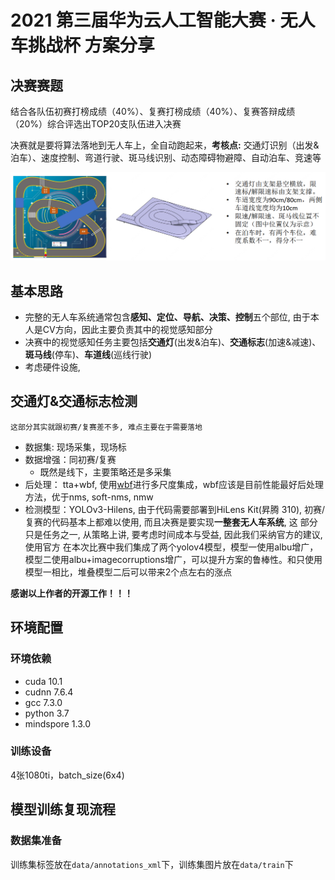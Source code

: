 # 2021 第三届华为云人工智能大赛 · 无人车挑战杯 方案分享
## 决赛赛题
结合各队伍初赛打榜成绩（40%）、复赛打榜成绩（40%）、复赛答辩成绩（20%）综合评选出TOP20支队伍进入决赛

决赛就是要将算法落地到无人车上，全自动跑起来，**考核点:** 交通灯识别（出发&泊车）、速度控制、弯道行驶、斑马线识别、动态障碍物避障、自动泊车、竞速等

![rule](./figs/rule.png)

## 基本思路
+ 完整的无人车系统通常包含**感知、定位、导航、决策、控制**五个部位, 由于本人是CV方向，因此主要负责其中的视觉感知部分
+ 决赛中的视觉感知任务主要包括**交通灯**(出发&泊车)、**交通标志**(加速&减速)、**斑马线**(停车)、**车道线**(巡线行驶)
+ 考虑硬件设施,
## 交通灯&交通标志检测
`这部分其实就跟初赛/复赛差不多, 难点主要在于需要落地`
+ 数据集: 现场采集，现场标
+ 数据增强：同初赛/复赛
    + 既然是线下，主要策略还是多采集
+ 后处理： tta+wbf, 使用[wbf](https://github.com/ZFTurbo/Weighted-Boxes-Fusion)进行多尺度集成，wbf应该是目前性能最好后处理方法，优于nms, soft-nms, nmw
+ 检测模型：YOLOv3-Hilens, 由于代码需要部署到HiLens Kit(昇腾 310), 初赛/复赛的代码基本上都难以使用, 而且决赛是要实现**一整套无人车系统**, 这
部分只是任务之一, 从策略上讲, 要考虑时间成本与受益, 因此我们采纳官方的建议, 使用官方 在本次比赛中我们集成了两个yolov4模型，模型一使用albu增广，模型二使用albu+imagecorruptions增广，可以提升方案的鲁棒性。和只使用模型一相比，堆叠模型二后可以带来2个点左右的涨点

**感谢以上作者的开源工作！！！**

## 环境配置
### 环境依赖
+ cuda 10.1
+ cudnn 7.6.4
+ gcc 7.3.0
+ python 3.7
+ mindspore 1.3.0
### 训练设备
4张1080ti，batch_size(6x4)

## 模型训练复现流程
### 数据集准备
训练集标签放在`data/annotations_xml`下，训练集图片放在`data/train`下

